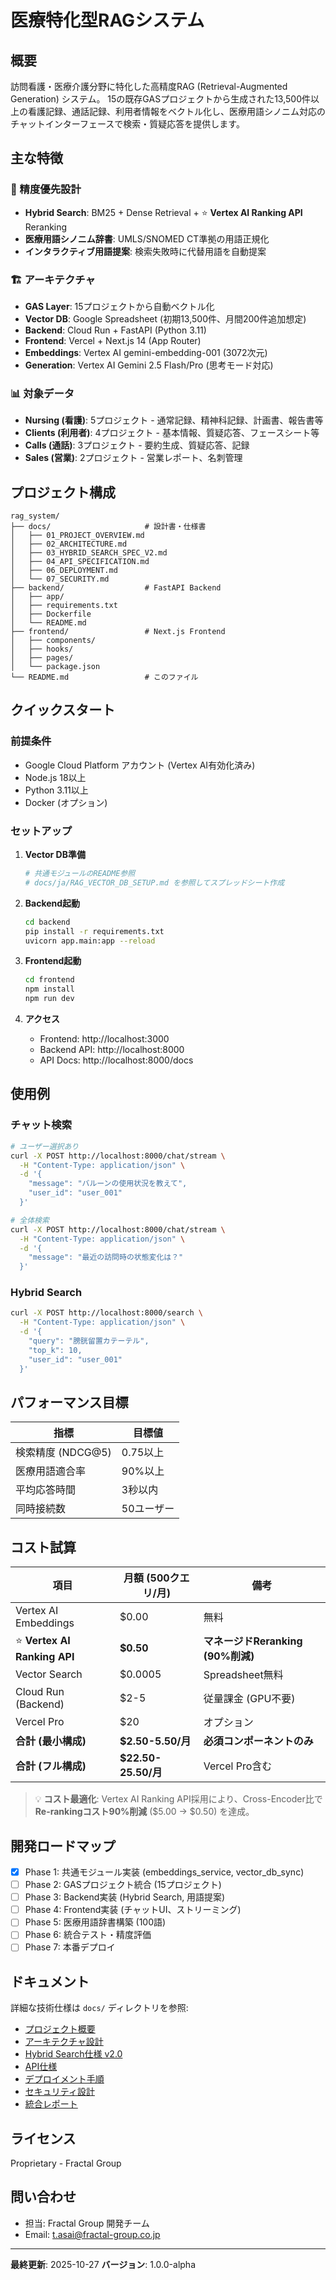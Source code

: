 # 医療特化型RAGシステム

## 概要

訪問看護・医療介護分野に特化した高精度RAG (Retrieval-Augmented Generation) システム。
15の既存GASプロジェクトから生成された13,500件以上の看護記録、通話記録、利用者情報をベクトル化し、医療用語シノニム対応のチャットインターフェースで検索・質疑応答を提供します。

## 主な特徴

### 🎯 精度優先設計
- **Hybrid Search**: BM25 + Dense Retrieval + ⭐ **Vertex AI Ranking API** Reranking
- **医療用語シノニム辞書**: UMLS/SNOMED CT準拠の用語正規化
- **インタラクティブ用語提案**: 検索失敗時に代替用語を自動提案

### 🏗️ アーキテクチャ
- **GAS Layer**: 15プロジェクトから自動ベクトル化
- **Vector DB**: Google Spreadsheet (初期13,500件、月間200件追加想定)
- **Backend**: Cloud Run + FastAPI (Python 3.11)
- **Frontend**: Vercel + Next.js 14 (App Router)
- **Embeddings**: Vertex AI gemini-embedding-001 (3072次元)
- **Generation**: Vertex AI Gemini 2.5 Flash/Pro (思考モード対応)

### 📊 対象データ
- **Nursing (看護)**: 5プロジェクト - 通常記録、精神科記録、計画書、報告書等
- **Clients (利用者)**: 4プロジェクト - 基本情報、質疑応答、フェースシート等
- **Calls (通話)**: 3プロジェクト - 要約生成、質疑応答、記録
- **Sales (営業)**: 2プロジェクト - 営業レポート、名刺管理

## プロジェクト構成

```
rag_system/
├── docs/                     # 設計書・仕様書
│   ├── 01_PROJECT_OVERVIEW.md
│   ├── 02_ARCHITECTURE.md
│   ├── 03_HYBRID_SEARCH_SPEC_V2.md
│   ├── 04_API_SPECIFICATION.md
│   ├── 06_DEPLOYMENT.md
│   └── 07_SECURITY.md
├── backend/                  # FastAPI Backend
│   ├── app/
│   ├── requirements.txt
│   ├── Dockerfile
│   └── README.md
├── frontend/                 # Next.js Frontend
│   ├── components/
│   ├── hooks/
│   ├── pages/
│   └── package.json
└── README.md                 # このファイル
```

## クイックスタート

### 前提条件
- Google Cloud Platform アカウント (Vertex AI有効化済み)
- Node.js 18以上
- Python 3.11以上
- Docker (オプション)

### セットアップ

1. **Vector DB準備**
   ```bash
   # 共通モジュールのREADME参照
   # docs/ja/RAG_VECTOR_DB_SETUP.md を参照してスプレッドシート作成
   ```

2. **Backend起動**
   ```bash
   cd backend
   pip install -r requirements.txt
   uvicorn app.main:app --reload
   ```

3. **Frontend起動**
   ```bash
   cd frontend
   npm install
   npm run dev
   ```

4. **アクセス**
   - Frontend: http://localhost:3000
   - Backend API: http://localhost:8000
   - API Docs: http://localhost:8000/docs

## 使用例

### チャット検索

```bash
# ユーザー選択あり
curl -X POST http://localhost:8000/chat/stream \
  -H "Content-Type: application/json" \
  -d '{
    "message": "バルーンの使用状況を教えて",
    "user_id": "user_001"
  }'

# 全体検索
curl -X POST http://localhost:8000/chat/stream \
  -H "Content-Type: application/json" \
  -d '{
    "message": "最近の訪問時の状態変化は？"
  }'
```

### Hybrid Search

```bash
curl -X POST http://localhost:8000/search \
  -H "Content-Type: application/json" \
  -d '{
    "query": "膀胱留置カテーテル",
    "top_k": 10,
    "user_id": "user_001"
  }'
```

## パフォーマンス目標

| 指標 | 目標値 |
|-----|--------|
| 検索精度 (NDCG@5) | 0.75以上 |
| 医療用語適合率 | 90%以上 |
| 平均応答時間 | 3秒以内 |
| 同時接続数 | 50ユーザー |

## コスト試算

| 項目 | 月額 (500クエリ/月) | 備考 |
|-----|---------------------|------|
| Vertex AI Embeddings | $0.00 | 無料 |
| ⭐ **Vertex AI Ranking API** | **$0.50** | **マネージドReranking (90%削減)** |
| Vector Search | $0.0005 | Spreadsheet無料 |
| Cloud Run (Backend) | $2-5 | 従量課金 (GPU不要) |
| Vercel Pro | $20 | オプション |
| **合計 (最小構成)** | **$2.50-5.50/月** | **必須コンポーネントのみ** |
| **合計 (フル構成)** | **$22.50-25.50/月** | Vercel Pro含む |

> 💡 **コスト最適化**: Vertex AI Ranking API採用により、Cross-Encoder比で**Re-rankingコスト90%削減** ($5.00 → $0.50) を達成。

## 開発ロードマップ

- [x] Phase 1: 共通モジュール実装 (embeddings_service, vector_db_sync)
- [ ] Phase 2: GASプロジェクト統合 (15プロジェクト)
- [ ] Phase 3: Backend実装 (Hybrid Search, 用語提案)
- [ ] Phase 4: Frontend実装 (チャットUI、ストリーミング)
- [ ] Phase 5: 医療用語辞書構築 (100語)
- [ ] Phase 6: 統合テスト・精度評価
- [ ] Phase 7: 本番デプロイ

## ドキュメント

詳細な技術仕様は `docs/` ディレクトリを参照:

- [プロジェクト概要](docs/01_PROJECT_OVERVIEW.md)
- [アーキテクチャ設計](docs/02_ARCHITECTURE.md)
- [Hybrid Search仕様 v2.0](docs/03_HYBRID_SEARCH_SPEC_V2.md)
- [API仕様](docs/04_API_SPECIFICATION.md)
- [デプロイメント手順](docs/06_DEPLOYMENT.md)
- [セキュリティ設計](docs/07_SECURITY.md)
- [統合レポート](docs/REF_INTEGRATION_REPORT.md)

## ライセンス

Proprietary - Fractal Group

## 問い合わせ

- 担当: Fractal Group 開発チーム
- Email: t.asai@fractal-group.co.jp

---

**最終更新**: 2025-10-27
**バージョン**: 1.0.0-alpha
